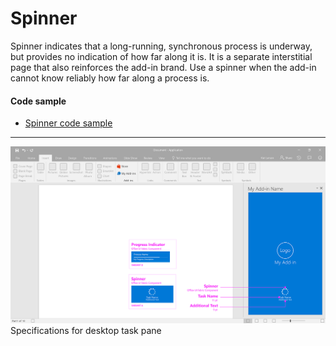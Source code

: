 # Spinner 

Spinner indicates that a long-running, synchronous process is underway, but provides no indication of how far along it is. It is a separate interstitial page that also reinforces the add-in brand. Use a spinner when the add-in cannot know reliably how far along a process is.

#### Code sample
  * [Spinner code sample](../templates/notifications/spinner)

***

![Notification - Progress - Specifications for desktop task pane](../assets/markdown-images/Notification_progress_DesktopTaskPaneCallouts.png)
Specifications for desktop task pane


